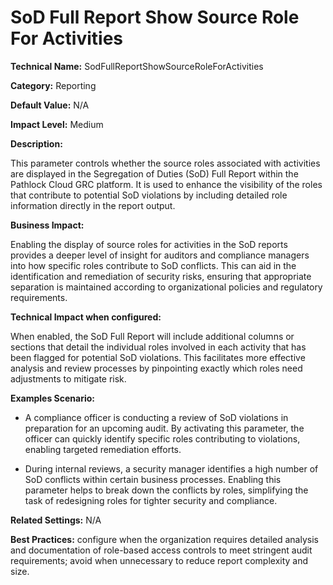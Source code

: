 # SoD Full Report Show Source Role For Activities

**Technical Name:** SodFullReportShowSourceRoleForActivities

**Category:** Reporting

**Default Value:** N/A

**Impact Level:** Medium

**Description:**

This parameter controls whether the source roles associated with activities are displayed in the Segregation of Duties (SoD) Full Report within the Pathlock Cloud GRC platform. It is used to enhance the visibility of the roles that contribute to potential SoD violations by including detailed role information directly in the report output.

**Business Impact:**

Enabling the display of source roles for activities in the SoD reports provides a deeper level of insight for auditors and compliance managers into how specific roles contribute to SoD conflicts. This can aid in the identification and remediation of security risks, ensuring that appropriate separation is maintained according to organizational policies and regulatory requirements.

**Technical Impact when configured:**

When enabled, the SoD Full Report will include additional columns or sections that detail the individual roles involved in each activity that has been flagged for potential SoD violations. This facilitates more effective analysis and review processes by pinpointing exactly which roles need adjustments to mitigate risk.

**Examples Scenario:**

- A compliance officer is conducting a review of SoD violations in preparation for an upcoming audit. By activating this parameter, the officer can quickly identify specific roles contributing to violations, enabling targeted remediation efforts.
  
- During internal reviews, a security manager identifies a high number of SoD conflicts within certain business processes. Enabling this parameter helps to break down the conflicts by roles, simplifying the task of redesigning roles for tighter security and compliance.

**Related Settings:** N/A

**Best Practices:** configure when the organization requires detailed analysis and documentation of role-based access controls to meet stringent audit requirements; avoid when unnecessary to reduce report complexity and size.
